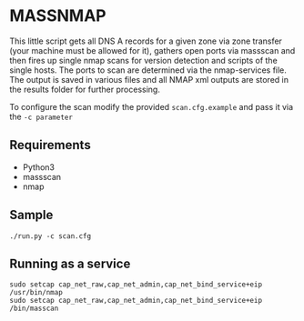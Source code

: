 # MASSNMAP

This little script gets all DNS A records for a given zone via zone transfer (your machine must be allowed for it),
gathers open ports via massscan and then fires up single nmap scans for version detection and scripts of the single hosts.
The ports to scan are determined via the nmap-services file.
The output is saved in various files and all NMAP xml outputs are stored in the results folder for further processing.

To configure the scan modify the provided `scan.cfg.example` and pass it via the `-c parameter`

## Requirements
- Python3
- massscan
- nmap

## Sample
```
./run.py -c scan.cfg
```

## Running as a service

```
sudo setcap cap_net_raw,cap_net_admin,cap_net_bind_service+eip /usr/bin/nmap
sudo setcap cap_net_raw,cap_net_admin,cap_net_bind_service+eip /bin/masscan
```
